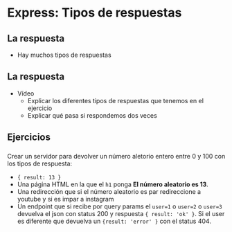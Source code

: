 # Express: Tipos de respuestas

## La respuesta

- Hay muchos tipos de respuestas

## La respuesta

- Vídeo
   - Explicar los diferentes tipos de respuestas que tenemos en el ejercicio
   - Explicar qué pasa si respondemos dos veces

## Ejercicios

###

Crear un servidor para devolver un número aletorio entero entre 0 y 100 con los tipos de respuesta:

- `{ result: 13 }`
- Una página HTML en la que el `h1` ponga **El número aleatorio es 13**.
- Una redirección que si el número aleatorio es par redireccione a youtube y si es impar a instagram
- Un endpoint que si recibe por query params el `user=1` o `user=2` o `user=3` devuelva el json con status 200 y respuesta `{ result: 'ok' }`. Si el user es diferente que devuelva un `{result: 'error' }` con el status 404.